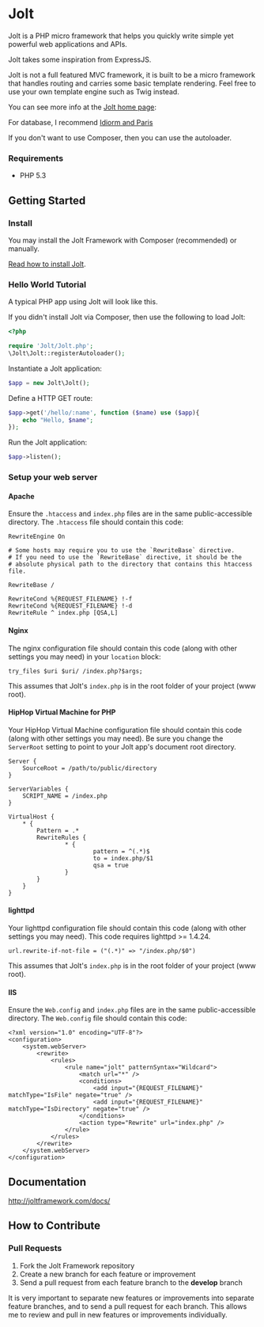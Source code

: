 Jolt
====

Jolt is a PHP micro framework that helps you quickly write simple yet powerful web applications and APIs.

Jolt takes some inspiration from ExpressJS.

Jolt is not a full featured MVC framework, it is built to be a micro framework that handles routing and carries some basic template rendering. Feel free to use your own template engine such as Twig instead.

You can see more info at the [Jolt home page](http://joltframework.com/):

For database, I recommend [Idiorm and Paris](http://j4mie.github.com/idiormandparis/)

If you don't want to use Composer, then you can use the autoloader.

### Requirements

* PHP 5.3

## Getting Started

### Install

You may install the Jolt Framework with Composer (recommended) or manually.

[Read how to install Jolt](http://joltframework.com/install).

### Hello World Tutorial

A typical PHP app using Jolt will look like this.

If you didn't install Jolt via Composer, then use the following to load Jolt:

```php
<?php

require 'Jolt/Jolt.php';
\Jolt\Jolt::registerAutoloader();
```

Instantiate a Jolt application:

```php
$app = new Jolt\Jolt();
```

Define a HTTP GET route:

```php
$app->get('/hello/:name', function ($name) use ($app){
    echo "Hello, $name";
});
```

Run the Jolt application:

```php
$app->listen();
```

### Setup your web server

#### Apache

Ensure the `.htaccess` and `index.php` files are in the same public-accessible directory. The `.htaccess` file
should contain this code:

	RewriteEngine On

	# Some hosts may require you to use the `RewriteBase` directive.
	# If you need to use the `RewriteBase` directive, it should be the
	# absolute physical path to the directory that contains this htaccess file.

	RewriteBase /

	RewriteCond %{REQUEST_FILENAME} !-f
	RewriteCond %{REQUEST_FILENAME} !-d
	RewriteRule ^ index.php [QSA,L]


#### Nginx

The nginx configuration file should contain this code (along with other settings you may need) in your `location` block:

    try_files $uri $uri/ /index.php?$args;

This assumes that Jolt's `index.php` is in the root folder of your project (www root).

#### HipHop Virtual Machine for PHP

Your HipHop Virtual Machine configuration file should contain this code (along with other settings you may need).
Be sure you change the `ServerRoot` setting to point to your Jolt app's document root directory.

    Server {
        SourceRoot = /path/to/public/directory
    }

    ServerVariables {
        SCRIPT_NAME = /index.php
    }

    VirtualHost {
        * {
            Pattern = .*
            RewriteRules {
                    * {
                            pattern = ^(.*)$
                            to = index.php/$1
                            qsa = true
                    }
            }
        }
    }

#### lighttpd ####

Your lighttpd configuration file should contain this code (along with other settings you may need). This code requires
lighttpd >= 1.4.24.

    url.rewrite-if-not-file = ("(.*)" => "/index.php/$0")

This assumes that Jolt's `index.php` is in the root folder of your project (www root).

#### IIS

Ensure the `Web.config` and `index.php` files are in the same public-accessible directory. The `Web.config` file should contain this code:

    <?xml version="1.0" encoding="UTF-8"?>
    <configuration>
        <system.webServer>
            <rewrite>
                <rules>
                    <rule name="jolt" patternSyntax="Wildcard">
                        <match url="*" />
                        <conditions>
                            <add input="{REQUEST_FILENAME}" matchType="IsFile" negate="true" />
                            <add input="{REQUEST_FILENAME}" matchType="IsDirectory" negate="true" />
                        </conditions>
                        <action type="Rewrite" url="index.php" />
                    </rule>
                </rules>
            </rewrite>
        </system.webServer>
    </configuration>

## Documentation

<http://joltframework.com/docs/>

## How to Contribute

### Pull Requests

1. Fork the Jolt Framework repository
2. Create a new branch for each feature or improvement
3. Send a pull request from each feature branch to the **develop** branch

It is very important to separate new features or improvements into separate feature branches, and to send a pull
request for each branch. This allows me to review and pull in new features or improvements individually.